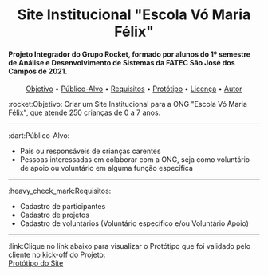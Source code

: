 <h1 align="center">Site Institucional "Escola Vó Maria Félix"</h1>

<h4>Projeto Integrador do Grupo Rocket, formado por alunos do 1º semestre de Análise e Desenvolvimento de Sistemas da FATEC São José dos Campos de 2021.</h4>

<p align="center">
 <a href="#objetivo">Objetivo</a> •
 <a href="#publico">Público-Alvo</a> • 
 <a href="#requisitos">Requisitos</a> • 
 <a href="#prototipo">Protótipo</a> • 
 <a href="#licenc-a">Licença</a> • 
 <a href="#autor">Autor</a>
</p>

<section id="objetivo">
:rocket:Objetivo: Criar um Site Institucional para a ONG "Escola Vó Maria Félix", que atende 250 crianças de 0 a 7 anos.
</section>
<hr>
<section id="publico">
:dart:Público-Alvo:
<ul><li>Pais ou responsáveis de crianças carentes</li>
<li>Pessoas interessadas em colaborar com a ONG, seja como voluntário de apoio ou voluntário em alguma função específica</li></ul>
</section>
<hr>
<section id="requisitos">
:heavy_check_mark:Requisitos:
<ul>
<li>Cadastro de participantes</li>
<li>Cadastro de projetos</li>
<li>Cadastro de voluntários (Voluntário específico e/ou Voluntário Apoio)</li>
</ul>
<hr>
<section id="prototipo">
:link:Clique no link abaixo para visualizar o Protótipo que foi validado pelo cliente no kick-off do Projeto:<br>
<a href="https://sites.google.com/view/prototipoapi6/" target="_blank">Protótipo do Site</a>
</section>
